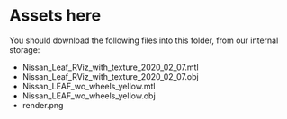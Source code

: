 # Assets here

You should download the following files into this folder, from our internal storage:
 - Nissan_Leaf_RViz_with_texture_2020_02_07.mtl  
 - Nissan_Leaf_RViz_with_texture_2020_02_07.obj  
 - Nissan_LEAF_wo_wheels_yellow.mtl  
 - Nissan_LEAF_wo_wheels_yellow.obj  
 - render.png

